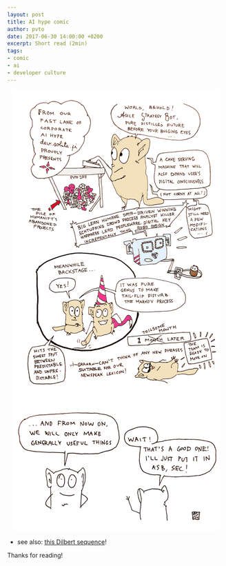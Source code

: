 ```yaml
---
layout: post
title: AI hype comic
author: pvto
date: 2017-06-30 14:00:00 +0200
excerpt: Short read (2min)
tags:
- comic
- ai
- developer culture
---
```


<div align="center">
    <img src="/img/ai-comic/ai_fastlane_final_small.png"/>
</div>


- see also: [this Dilbert sequence](http://dilbert.com/search_results?page=11&sort=date_asc&year=2017)!

Thanks for reading!
